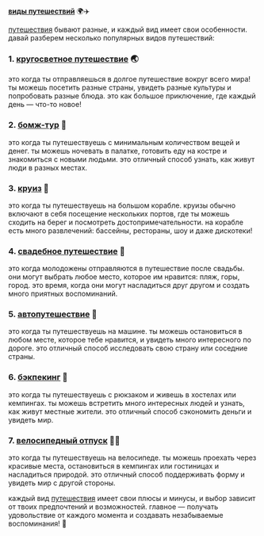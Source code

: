 **[виды путешествий](types.md)** 🌍✈️

[путешествия](travel.md) бывают разные, и каждый вид имеет свои особенности. давай разберем несколько популярных видов путешествий:

### 1. **[кругосветное путешествие](world.md)** 🌏

это когда ты отправляешься в долгое путешествие вокруг всего мира! ты можешь посетить разные страны, увидеть разные культуры и попробовать разные блюда. это как большое приключение, где каждый день — что-то новое!

### 2. **[бомж-тур](bomj.md)** 🎒

это когда ты путешествуешь с минимальным количеством вещей и денег. ты можешь ночевать в палатке, готовить еду на костре и знакомиться с новыми людьми. это отличный способ узнать, как живут люди в разных местах.

### 3. **[круиз](cruise.md)** 🚢

это когда ты путешествуешь на большом корабле. круизы обычно включают в себя посещение нескольких портов, где ты можешь сходить на берег и посмотреть достопримечательности. на корабле есть много развлечений: бассейны, рестораны, шоу и даже дискотеки!

### 4. **[свадебное путешествие](merriage.md)** 💑

это когда молодожены отправляются в путешествие после свадьбы. они могут выбрать любое место, которое им нравится: пляж, горы, город. это время, когда они могут насладиться друг другом и создать много приятных воспоминаний.

### 5. **[автопутешествие](autotravel.md)** 🚗

это когда ты путешествуешь на машине. ты можешь остановиться в любом месте, которое тебе нравится, и увидеть много интересного по дороге. это отличный способ исследовать свою страну или соседние страны.

### 6. **[бэкпекинг](backpacking.md)** 🎒

это когда ты путешествуешь с рюкзаком и живешь в хостелах или кемпингах. ты можешь встретить много интересных людей и узнать, как живут местные жители. это отличный способ сэкономить деньги и увидеть мир.

### 7. **[велосипедный отпуск](velotravel.md)** 🚴‍♂️

это когда ты путешествуешь на велосипеде. ты можешь проехать через красивые места, остановиться в кемпингах или гостиницах и насладиться природой. это отличный способ поддерживать форму и увидеть мир с другой стороны.

каждый вид [путешествия](travel.md) имеет свои плюсы и минусы, и выбор зависит от твоих предпочтений и возможностей. главное — получать удовольствие от каждого момента и создавать незабываемые воспоминания! 🌟